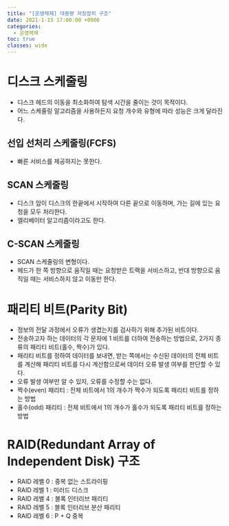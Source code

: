 ```yaml
---
title: "[운영체제] 대용량 저장장치 구조"
date: 2021-1-15 17:00:00 +0900
categories:
  - 운영체제
toc: true
classes: wide
---
```


# 디스크 스케줄링

- 디스크 헤드의 이동을 최소화하여 탐색 시간을 줄이는 것이 목적이다.
- 어느 스케줄링 알고리즘을 사용하든지 요청 개수와 유형에 따라 성능은 크게 달라진다.

## 선입 선처리 스케줄링(FCFS)

- 빠른 서비스를 제공하지는 못한다.

## SCAN 스케줄링

- 디스크 암이 디스크의 한끝에서 시작하여 다른 끝으로 이동하며, 가는 길에 있는 요청을 모두 처리한다.
- 엘리베이터 알고리즘이라고도 한다.

## C-SCAN 스케줄링

- SCAN 스케줄링의 변형이다.
- 헤드가 한 쪽 방향으로 움직일 때는 요청받은 트랙을 서비스하고, 반대 방향으로 움직일 때는 서비스하지 않고 이동만 한다.

# 패리티 비트(Parity Bit)

- 정보의 전달 과정에서 오류가 생겼는지를 검사하기 위해 추가된 비트이다.
- 전송하고자 하는 데이터의 각 문자에 1 비트를 더하여 전송하는 방법으로, 2가지 종류의 패리티 비트(홀수, 짝수)가 있다.
- 패리티 비트를 정하여 데이터를 보내면, 받는 쪽에서는 수신된 데이터의 전체 비트를 계산해 패리티 비트를 다시 계산함으로써 데이터 오류 발생 여부를 판단할 수 있다.
- 오류 발생 여부만 알 수 있지, 오류를 수정할 수는 없다.
- 짝수(even) 패리티 : 전체 비트에서 1의 개수가 짝수가 되도록 패리티 비트를 정하는 방법
- 홀수(odd) 패리티 : 전체 비트에서 1의 개수가 홀수가 되도록 패리티 비트를 정하는 방법

# RAID(Redundant Array of Independent Disk) 구조

- RAID 레벨 0 : 중복 없는 스트라이핑
- RAID 레벨 1 : 미러드 디스크
- RAID 레벨 4 : 블록 인터리브 패리티
- RAID 레벨 5 : 블록 인터리브 분산 패리티
- RAID 레벨 6 :  P + Q 중복